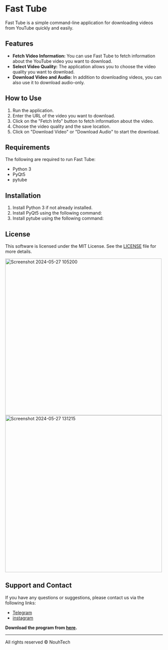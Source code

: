 # Fast Tube

Fast Tube is a simple command-line application for downloading videos from YouTube quickly and easily.

## Features

- **Fetch Video Information:** You can use Fast Tube to fetch information about the YouTube video you want to download.
- **Select Video Quality:** The application allows you to choose the video quality you want to download.
- **Download Video and Audio:** In addition to downloading videos, you can also use it to download audio-only.

## How to Use

1. Run the application.
2. Enter the URL of the video you want to download.
3. Click on the "Fetch Info" button to fetch information about the video.
4. Choose the video quality and the save location.
5. Click on "Download Video" or "Download Audio" to start the download.

## Requirements
The following are required to run Fast Tube:

- Python 3
- PyQt5
- pytube

## Installation

1. Install Python 3 if not already installed.
2. Install PyQt5 using the following command:
3. Install pytube using the following command:

## License

This software is licensed under the MIT License. See the [LICENSE](LICENSE) file for more details.

<img width="500" alt="Screenshot 2024-05-27 105200" src="https://github.com/nouhtech/youtube-download/assets/161375331/51b61d56-4a8d-4610-b4e0-5c154bc6f9c8">


<img width="501" alt="Screenshot 2024-05-27 131215" src="https://github.com/nouhtech/youtube-download/assets/161375331/83c3b515-f209-44a2-880b-aaec83f0d1fe">







## Support and Contact

If you have any questions or suggestions, please contact us via the following links:

- [Telegram](https://telegram.me/nouhtech)
- [instagram](https://www.instagram.com/nouhtech)
  
**Download the program from [here](https://github.com/nouhtech/youtube-download/releases).**

---

All rights reserved © NouhTech

